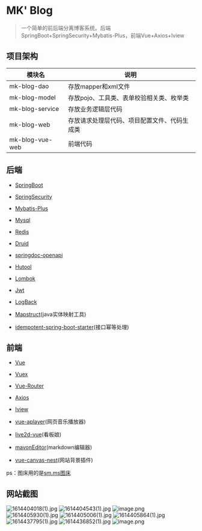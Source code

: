 # MK' Blog

> 一个简单的前后端分离博客系统。后端SpringBoot+SpringSecurity+Mybatis-Plus，前端Vue+Axios+Iview

## 项目架构

| 模块名          | 说明                                         |
| --------------- | -------------------------------------------- |
| mk-blog-dao     | 存放mapper和xml文件                          |
| mk-blog-model   | 存放pojo、工具类、表单校验相关类、枚举类     |
| mk-blog-service | 存放业务逻辑层代码                           |
| mk-blog-web     | 存放请求处理层代码、项目配置文件、代码生成类 |
| mk-blog-vue-web | 前端代码                                     |

## 后端

* [SpringBoot](https://spring.io/projects/spring-boot)

* [SpringSecurity]()

* [Mybatis-Plus](https://spring.io/projects/spring-security)

* [Mysql](https://www.mysql.com/)

* [Redis](http://www.redis.cn/)

* [Druid](https://github.com/alibaba/druid)

* [springdoc-openapi](https://github.com/springdoc/springdoc-openapi)

* [Hutool](https://www.hutool.cn/)

* [Lombok](https://github.com/rzwitserloot/lombok)

* [Jwt](https://jwt.io/introduction)

* [LogBack](https://logback.qos.ch/)

* [Mapstruct](https://mapstruct.org/)(java实体映射工具)

* [idempotent-spring-boot-starter](https://gitee.com/log4j/idempotent-spring-boot-starter)(接口幂等处理)

## 前端

* [Vue](https://cn.vuejs.org/)

* [Vuex](https://vuex.vuejs.org/zh/guide/)

* [Vue-Router](https://router.vuejs.org/zh/)

* [Axios](http://www.axios-js.com/)

* [Iview](http://v1.iviewui.com/)

* [vue-aplayer](https://github.com/MoePlayer/vue-aplayer)(网页音乐播放器)

* [live2d-vue](https://github.com/LingHanChuJian/live2d-vue)(看板娘)

* [mavonEditor](https://github.com/hinesboy/mavonEditor)(markdown编辑器)

* [vue-canvas-nest](https://gitee.com/xyhSuper/vue-canvas-nest)(网站背景插件)

ps：图床用的是[sm.ms图床](https://sm.ms/)

## 网站截图

![1614404018(1).jpg](https://i.loli.net/2021/02/27/HpIVfoTdEbj3PNG.png)
![1614404543(1).jpg](https://i.loli.net/2021/02/27/5H4xefSRmTryMsE.png)
![image.png](https://i.loli.net/2021/02/27/fSXZULPYcoeiWn9.png)
![1614405930(1).jpg](https://i.loli.net/2021/02/27/ex6aNdE8KhoFikU.png)
![1614405006(1).jpg](https://i.loli.net/2021/02/27/wWgzUJPoY1vBp67.png)
![1614405864(1).jpg](https://i.loli.net/2021/02/27/9mXAYst8Qe1TGlc.png)
![1614437795(1).jpg](https://i.loli.net/2021/02/27/m67Wsi9Hf1gTjGS.png)
![1614436852(1).jpg](https://i.loli.net/2021/02/27/xjtQFvdmAgqwGlY.png)
![image.png](https://i.loli.net/2021/02/28/ZUGdI6R1BFqPulN.png)
